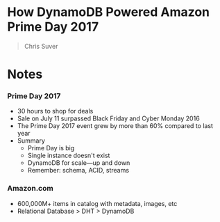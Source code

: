 # How DynamoDB Powered Amazon Prime Day 2017
> Chris Suver  

# Notes

### Prime Day 2017

* 30 hours to shop for deals
* Sale on July 11 surpassed Black Friday and Cyber Monday 2016
* The Prime Day 2017 event grew by more than 60% compared to last year
* Summary
    * Prime Day is big
    * Single instance doesn't exist
    * DynamoDB for scale—up and down
    * Remember: schema, ACID, streams

### Amazon.com

* 600,000M+ items in catalog with metadata, images, etc
* Relational Database > DHT > DynamoDB
